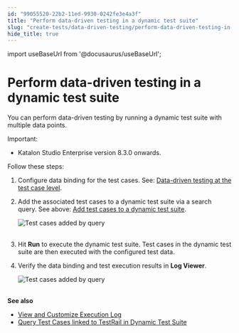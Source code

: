 ```yaml
---
id: "99055520-22b2-11ed-9930-0242fe3e4a3f"
title: "Perform data-driven testing in a dynamic test suite"
slug: "create-tests/data-driven-testing/perform-data-driven-testing-in-a-dynamic-test-suite"
hide_title: true
---
```

import useBaseUrl from '@docusaurus/useBaseUrl';


# <a id="id_11" class="anchor_top_offset"/><a id="ariaid-title1" class="anchor_top_offset"/>Perform data-driven testing in a dynamic test suite

<p xmlns="http://www.w3.org/1999/xhtml" className="p">You can perform data-driven testing by running a dynamic test suite with multiple data points.</p> 
<div xmlns="http://www.w3.org/1999/xhtml" className="note important note_important"><span className="note__title">Important:</span> <ul className="ul"><li className="li">Katalon Studio Enterprise version 8.3.0 onwards.</li></ul></div>
<p xmlns="http://www.w3.org/1999/xhtml" className="p">Follow these steps:</p> 
<ol xmlns="http://www.w3.org/1999/xhtml" className="ol"><li className="li"><p className="p">Configure data binding for the test cases. See: <a className="xref" href="/create-tests/data-driven-testing/data-driven-testing-at-the-test-case-level-in-katalon-studio">Data-driven testing at the test case level</a>.</p></li><li className="li"><p className="p">Add the associated test cases to a dynamic test suite via a search query. See above: <a className="xref" href="/organize/manage-tests/dynamic-test-suite/manage-dynamic-test-suites-in-katalon-studio#task-1084">Add test cases to a dynamic test suite</a>.</p><p className="p"> <img className="image" src={useBaseUrl("https://github.com/katalon-studio/docs-images/raw/master/katalon-studio/docs/ddt-test-case-level/KS-DDT-Dynamic-Test-suite.png")} width={700} alt="Test cases added by query" /><br /><br /></p></li><li className="li"><p className="p">Hit <strong className="ph b">Run</strong> to execute the dynamic test suite. Test cases in the dynamic test suite are then executed with the configured test data.</p></li><li className="li"><p className="p">Verify the data binding and test execution results in <strong className="ph b">Log Viewer</strong>.</p><p className="p"><img className="image" src={useBaseUrl("https://github.com/katalon-studio/docs-images/raw/master/katalon-studio/docs/dynamic-test-suite-ks/KS-DYNAMIC-DDT-Log-Viewer.png")} alt="Test cases added by query" /><br /><br /></p></li></ol> 
<p xmlns="http://www.w3.org/1999/xhtml" className="p"><strong className="ph b">See also</strong></p> 
<ul xmlns="http://www.w3.org/1999/xhtml" className="ul"><li className="li"><a className="xref" href="/analyze/reports/view-test-reports/view-test-reports-in-katalon-studio/view-and-customize-execution-log-in-katalon-studio#id_1">View and Customize Execution Log</a></li><li className="li"><a className="xref" href="/organize/integration-for-organizing-tests/query-test-cases-linked-to-testrail-in-a-dynamic-test-suite">Query Test Cases linked to TestRail in Dynamic Test Suite</a></li></ul> 
